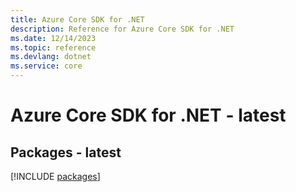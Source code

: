 ```yaml
---
title: Azure Core SDK for .NET
description: Reference for Azure Core SDK for .NET
ms.date: 12/14/2023
ms.topic: reference
ms.devlang: dotnet
ms.service: core
---
```

# Azure Core SDK for .NET - latest
## Packages - latest
[!INCLUDE [packages](core-index.md)]